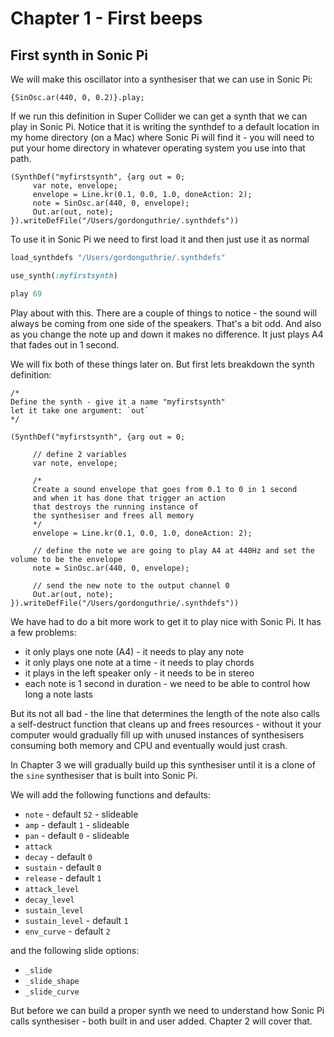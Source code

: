 # Chapter 1 - First beeps

## First synth in Sonic Pi

We will make this oscillator into a synthesiser that we can use in Sonic Pi:

```supercollider
{SinOsc.ar(440, 0, 0.2)}.play;
```

If we run this definition in Super Collider we can get a synth that we can play in Sonic Pi. Notice that it is writing the synthdef to a default location in my home directory (on a Mac) where Sonic Pi will find it - you will need to put your home directory in whatever operating system you use into that path.

```supercollider
(SynthDef("myfirstsynth", {arg out = 0;
     var note, envelope;
     envelope = Line.kr(0.1, 0.0, 1.0, doneAction: 2);
     note = SinOsc.ar(440, 0, envelope);
     Out.ar(out, note);
}).writeDefFile("/Users/gordonguthrie/.synthdefs"))
```

To use it in Sonic Pi we need to first load it and then just use it as normal

```ruby
load_synthdefs "/Users/gordonguthrie/.synthdefs"

use_synth(:myfirstsynth)

play 69
```

Play about with this. There are a couple of things to notice - the sound will always be coming from one side of the speakers. That's a bit odd. And also as you change the note up and down it makes no difference. It just plays A4 that fades out in 1 second.

We will fix both of these things later on. But first lets breakdown the synth definition:

```supercollider
/*
Define the synth - give it a name "myfirstsynth"
let it take one argument: `out`
*/

(SynthDef("myfirstsynth", {arg out = 0;

     // define 2 variables
     var note, envelope;

     /*
     Create a sound envelope that goes from 0.1 to 0 in 1 second
     and when it has done that trigger an action
     that destroys the running instance of
     the synthesiser and frees all memory
     */
     envelope = Line.kr(0.1, 0.0, 1.0, doneAction: 2);

     // define the note we are going to play A4 at 440Hz and set the volume to be the envelope
     note = SinOsc.ar(440, 0, envelope);

     // send the new note to the output channel 0
     Out.ar(out, note);
}).writeDefFile("/Users/gordonguthrie/.synthdefs"))
```

We have had to do a bit more work to get it to play nice with Sonic Pi. It has a few problems:

* it only plays one note (A4) - it needs to play any note
* it only plays one note at a time - it needs to play chords
* it plays in the left speaker only - it needs to be in stereo
* each note is 1 second in duration - we need to be able to control how long a note lasts

But its not all bad - the line that determines the length of the note also calls a self-destruct function that cleans up and frees resources - without it your computer would gradually fill up with unused instances of synthesisers consuming both memory and CPU and eventually would just crash.

In Chapter 3 we will gradually build up this synthesiser until it is a clone of the `sine` synthesiser that is built into Sonic Pi.

We will add the following functions and defaults:

* `note` - default `52` - slideable
* `amp` - default `1` - slideable
* `pan` - default `0` - slideable
* `attack`
* `decay` - default `0`
* `sustain` - default `0`
* `release` - default `1`
* `attack_level`
* `decay_level`
* `sustain_level`
* `sustain_level` - default `1`
* `env_curve` - default `2`

and the following slide options:

* `_slide`
* `_slide_shape`
* `_slide_curve`

But before we can build a proper synth we need to understand how Sonic Pi calls synthesiser - both built in and user added. Chapter 2 will cover that.
